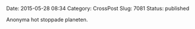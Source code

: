 Date: 2015-05-28 08:34
Category: CrossPost
Slug: 7081
Status: published

Anonyma hot stoppade planeten.

